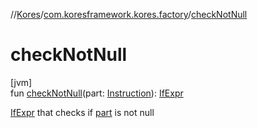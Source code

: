 //[Kores](../../index.md)/[com.koresframework.kores.factory](index.md)/[checkNotNull](check-not-null.md)

# checkNotNull

[jvm]\
fun [checkNotNull](check-not-null.md)(part: [Instruction](../com.koresframework.kores/-instruction/index.md)): [IfExpr](../com.koresframework.kores.base/-if-expr/index.md)

[IfExpr](../com.koresframework.kores.base/-if-expr/index.md) that checks if [part](check-not-null.md) is not null

